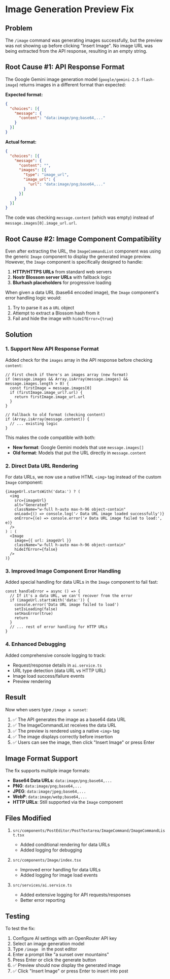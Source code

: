 # Image Generation Preview Fix

## Problem

The `/image` command was generating images successfully, but the preview was not showing up before clicking "Insert Image". No image URL was being extracted from the API response, resulting in an empty string.

## Root Cause #1: API Response Format

The Google Gemini image generation model (`google/gemini-2.5-flash-image`) returns images in a different format than expected:

**Expected format:**
```json
{
  "choices": [{
    "message": {
      "content": "data:image/png;base64,..."
    }
  }]
}
```

**Actual format:**
```json
{
  "choices": [{
    "message": {
      "content": "",
      "images": [{
        "type": "image_url",
        "image_url": {
          "url": "data:image/png;base64,..."
        }
      }]
    }
  }]
}
```

The code was checking `message.content` (which was empty) instead of `message.images[0].image_url.url`.

## Root Cause #2: Image Component Compatibility

Even after extracting the URL, the `ImageCommandList` component was using the generic `Image` component to display the generated image preview. However, the `Image` component is specifically designed to handle:

1. **HTTP/HTTPS URLs** from standard web servers
2. **Nostr Blossom server URLs** with fallback logic
3. **Blurhash placeholders** for progressive loading

When given a data URL (base64 encoded image), the `Image` component's error handling logic would:
1. Try to parse it as a `URL` object
2. Attempt to extract a Blossom hash from it
3. Fail and hide the image with `hideIfError={true}`

## Solution

### 1. Support New API Response Format
Added check for the `images` array in the API response before checking `content`:

```tsx
// First check if there's an images array (new format)
if (message.images && Array.isArray(message.images) && message.images.length > 0) {
  const firstImage = message.images[0]
  if (firstImage.image_url?.url) {
    return firstImage.image_url.url
  }
}

// Fallback to old format (checking content)
if (Array.isArray(message.content)) {
  // ... existing logic
}
```

This makes the code compatible with both:
- **New format**: Google Gemini models that use `message.images[]`
- **Old format**: Models that put the URL directly in `message.content`

### 2. Direct Data URL Rendering
For data URLs, we now use a native HTML `<img>` tag instead of the custom `Image` component:

```tsx
{imageUrl.startsWith('data:') ? (
  <img
    src={imageUrl}
    alt="Generated"
    className="w-full h-auto max-h-96 object-contain"
    onLoad={() => console.log('✓ Data URL image loaded successfully')}
    onError={(e) => console.error('✗ Data URL image failed to load:', e)}
  />
) : (
  <Image
    image={{ url: imageUrl }}
    className="w-full h-auto max-h-96 object-contain"
    hideIfError={false}
  />
)}
```

### 3. Improved Image Component Error Handling
Added special handling for data URLs in the `Image` component to fail fast:

```tsx
const handleError = async () => {
  // If it's a data URL, we can't recover from the error
  if (imageUrl.startsWith('data:')) {
    console.error('Data URL image failed to load')
    setIsLoading(false)
    setHasError(true)
    return
  }
  // ... rest of error handling for HTTP URLs
}
```

### 4. Enhanced Debugging
Added comprehensive console logging to track:
- Request/response details in `ai.service.ts`
- URL type detection (data URL vs HTTP URL)
- Image load success/failure events
- Preview rendering

## Result

Now when users type `/image a sunset`:

1. ✅ The API generates the image as a base64 data URL
2. ✅ The ImageCommandList receives the data URL
3. ✅ The preview is rendered using a native `<img>` tag
4. ✅ The image displays correctly before insertion
5. ✅ Users can see the image, then click "Insert Image" or press Enter

## Image Format Support

The fix supports multiple image formats:

- **Base64 Data URLs**: `data:image/png;base64,...`
- **PNG**: `data:image/png;base64,...`
- **JPEG**: `data:image/jpeg;base64,...`
- **WebP**: `data:image/webp;base64,...`
- **HTTP URLs**: Still supported via the `Image` component

## Files Modified

1. `src/components/PostEditor/PostTextarea/ImageCommand/ImageCommandList.tsx`
   - Added conditional rendering for data URLs
   - Added logging for debugging

2. `src/components/Image/index.tsx`
   - Improved error handling for data URLs
   - Added logging for image load events

3. `src/services/ai.service.ts`
   - Added extensive logging for API requests/responses
   - Better error reporting

## Testing

To test the fix:

1. Configure AI settings with an OpenRouter API key
2. Select an image generation model
3. Type `/image ` in the post editor
4. Enter a prompt like "a sunset over mountains"
5. Press Enter or click the generate button
6. ✅ Preview should now display the generated image
7. ✅ Click "Insert Image" or press Enter to insert into post
